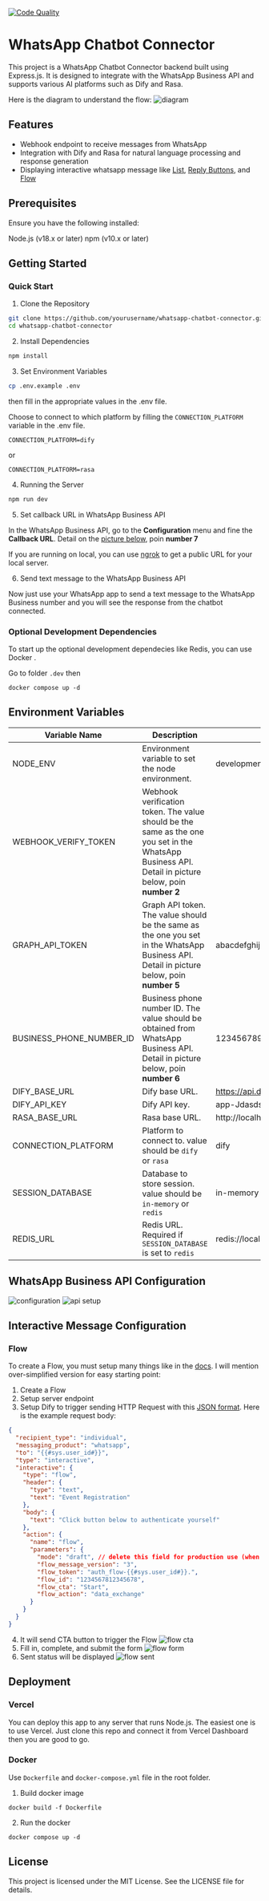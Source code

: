 [![Code Quality](https://github.com/hyperjumptech/whatsapp-chatbot-connector/actions/workflows/code-quality.yml/badge.svg)](https://github.com/hyperjumptech/whatsapp-chatbot-connector/actions/workflows/code-quality.yml)

# WhatsApp Chatbot Connector

This project is a WhatsApp Chatbot Connector backend built using Express.js. It is designed to integrate with the WhatsApp Business API and supports various AI platforms such as Dify and Rasa.

Here is the diagram to understand the flow:
![diagram](./docs/diagram.png)

## Features

- Webhook endpoint to receive messages from WhatsApp
- Integration with Dify and Rasa for natural language processing and response generation
- Displaying interactive whatsapp message like [List](https://developers.facebook.com/docs/whatsapp/cloud-api/messages/interactive-list-messages), [Reply Buttons](https://developers.facebook.com/docs/whatsapp/cloud-api/messages/interactive-reply-buttons-messages), and [Flow](https://developers.facebook.com/docs/whatsapp/cloud-api/messages/interactive-flow-messages)

## Prerequisites

Ensure you have the following installed:

Node.js (v18.x or later)
npm (v10.x or later)

## Getting Started

### Quick Start

1. Clone the Repository

```bash
git clone https://github.com/yourusername/whatsapp-chatbot-connector.git
cd whatsapp-chatbot-connector
```

2. Install Dependencies

```bash
npm install
```

3. Set Environment Variables

```bash
cp .env.example .env
```

then fill in the appropriate values in the .env file.

Choose to connect to which platform by filling the `CONNECTION_PLATFORM` variable in the .env file.

```
CONNECTION_PLATFORM=dify
```

or

```
CONNECTION_PLATFORM=rasa
```

4. Running the Server

```bash
npm run dev
```

5. Set callback URL in WhatsApp Business API

In the WhatsApp Business API, go to the **Configuration** menu and fine the **Callback URL**. Detail on the [picture below](#whatsapp-business-api-configuration), poin **number 7**

If you are running on local, you can use [ngrok](https://ngrok.com/docs/getting-started/) to get a public URL for your local server.

6. Send text message to the WhatsApp Business API

Now just use your WhatsApp app to send a text message to the WhatsApp Business number and you will see the response from the chatbot connected.

### Optional Development Dependencies

To start up the optional development dependecies like Redis, you can use Docker .

Go to folder `.dev` then

```
docker compose up -d
```

## Environment Variables

| Variable Name            | Description                                                                                                                                          | Example                                     |
| ------------------------ | ---------------------------------------------------------------------------------------------------------------------------------------------------- | ------------------------------------------- |
| NODE_ENV                 | Environment variable to set the node environment.                                                                                                    | development                                 |
| WEBHOOK_VERIFY_TOKEN     | Webhook verification token. The value should be the same as the one you set in the WhatsApp Business API. Detail in picture below, poin **number 2** |
| GRAPH_API_TOKEN          | Graph API token. The value should be the same as the one you set in the WhatsApp Business API. Detail in picture below, poin **number 5**            | abacdefghijk                                |
| BUSINESS_PHONE_NUMBER_ID | Business phone number ID. The value should be obtained from WhatsApp Business API. Detail in picture below, poin **number 6**                        | 12345678912323                              |
| DIFY_BASE_URL            | Dify base URL.                                                                                                                                       | https://api.dify.ai/v1                      |
| DIFY_API_KEY             | Dify API key.                                                                                                                                        | app-Jdasdsdsd98n98787y                      |
| RASA_BASE_URL            | Rasa base URL.                                                                                                                                       | http://localhost:5005/webhooks/rest/webhook |
| CONNECTION_PLATFORM      | Platform to connect to. value should be `dify` or `rasa`                                                                                             | dify                                        |
| SESSION_DATABASE         | Database to store session. value should be `in-memory` or `redis`                                                                                    | in-memory                                   |
| REDIS_URL                | Redis URL. Required if `SESSION_DATABASE` is set to `redis`                                                                                          | redis://localhost:6379                      |

## WhatsApp Business API Configuration

![configuration](./docs/whatsapp-configuration.png)
![api setup](./docs/whatsap-api-setup.png)

## Interactive Message Configuration

### Flow

To create a Flow, you must setup many things like in the [docs](https://developers.facebook.com/docs/whatsapp/flows). I will mention over-simplified version for easy starting point:

1. Create a Flow
2. Setup server endpoint
3. Setup Dify to trigger sending HTTP Request with this [JSON format](https://developers.facebook.com/docs/whatsapp/flows/gettingstarted/sendingaflow). Here is the example request body:

```json
{
  "recipient_type": "individual",
  "messaging_product": "whatsapp",
  "to": "{{#sys.user_id#}}",
  "type": "interactive",
  "interactive": {
    "type": "flow",
    "header": {
      "type": "text",
      "text": "Event Registration"
    },
    "body": {
      "text": "Click button below to authenticate yourself"
    },
    "action": {
      "name": "flow",
      "parameters": {
        "mode": "draft", // delete this field for production use (when your flow is published)
        "flow_message_version": "3",
        "flow_token": "auth_flow-{{#sys.user_id#}}.",
        "flow_id": "1234567812345678",
        "flow_cta": "Start",
        "flow_action": "data_exchange"
      }
    }
  }
}
```

4. It will send CTA button to trigger the Flow
   ![flow cta](./docs/flow-cta.jpeg)
5. Fill in, complete, and submit the form
   ![flow form](./docs/flow-form.jpeg)
6. Sent status will be displayed
   ![flow sent](./docs/flow-sent.jpeg)

## Deployment

### Vercel

You can deploy this app to any server that runs Node.js. The easiest one is to use Vercel. Just clone this repo and connect it from Vercel Dashboard then you are good to go.

### Docker

Use `Dockerfile` and `docker-compose.yml` file in the root folder.

1. Build docker image

```
docker build -f Dockerfile
```

2. Run the docker

```
docker compose up -d
```

## License

This project is licensed under the MIT License. See the LICENSE file for details.
